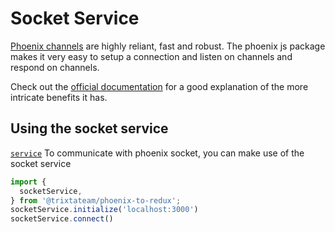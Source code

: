 # Socket Service
[Phoenix channels](https://hexdocs.pm/phoenix/channels.html#the-moving-parts) are highly reliant, fast and robust. The phoenix js
package makes it very easy to setup a connection and listen on channels and respond on channels.

Check out the [official documentation](https://hexdocs.pm/phoenix/js/index.html)
for a good explanation of the more intricate benefits it has.

## Using the socket service
[`service`](https://github.com/trixtateam/phoenix-to-redux/blob/master/src/services/socket.js)
To communicate with phoenix socket, you can make use of the socket service
```javascript
import {
  socketService,
} from '@trixtateam/phoenix-to-redux';
socketService.initialize('localhost:3000')
socketService.connect()

```
